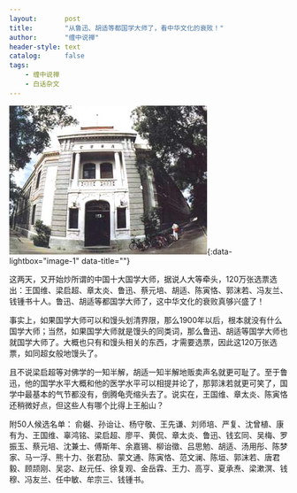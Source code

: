 ```yaml
---
layout:       post
title:        "从鲁迅、胡适等都国学大师了，看中华文化的衰败！"
author:       "缠中说禅"
header-style: text
catalog:      false
tags:
    - 缠中说禅
    - 白话杂文
---
```


[![](/img/czsc/20060518-0170.png)](/img/czsc/20060518-0170.png){:data-lightbox="image-1" data-title=""}



这两天，又开始炒所谓的中国十大国学大师，据说人大等牵头，120万张选票选出：王国维、梁启超、章太炎、鲁迅、蔡元培、胡适、陈寅恪、郭沫若、冯友兰、钱锺书十人。鲁迅、胡适等都国学大师了，这中华文化的衰败真够兴盛了！



事实上，如果国学大师可以和馒头划清界限，那么1900年以后，根本就没有什么国学大师；当然，如果国学大师就是馒头的同类词，那么鲁迅、胡适等国学大师也就国学大师了。大概也只有和馒头相关的东西，才需要选票，因此这120万张选票，如同超女般地馒头了。



且不说梁启超等对佛学的一知半解，胡适一知半解地贩卖声名就更可耻了。至于鲁迅，他的国学水平大概和他的医学水平可以相提并论了，那郭沫若就更可笑了，国学中最基本的气节都没有，倒腾龟壳缩头去了。说实在，王国维、章太炎、陈寅恪还稍微好点，但这些人有哪个比得上王船山？



附50人候选名单：
俞樾、孙诒让、杨守敬、王先谦、刘师培、严复、沈曾植、康有为、王国维、辜鸿铭、梁启超、廖平、黄侃、章太炎、鲁迅、钱玄同、吴梅、罗振玉、蔡元培、沈兼士、傅斯年、余嘉锡、柳诒徵、吕思勉、胡适、汤用彤、陈梦家、马一浮、熊十力、张君劢、蒙文通、陈寅恪、范文澜、陈垣、郭沫若、唐君毅、顾颉刚、吴宓、赵元任、徐复观、金岳霖、王力、高亨、夏承焘、梁漱溟、钱穆、冯友兰、任中敏、牟宗三、钱锺书。
